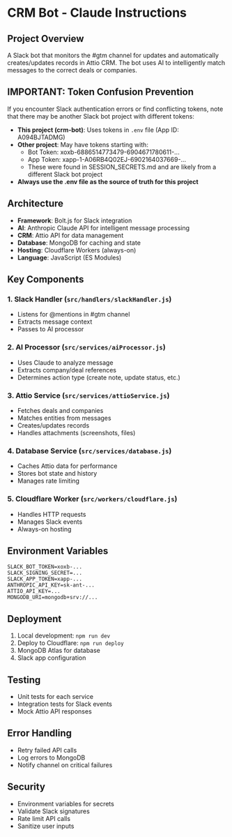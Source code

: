 # CRM Bot - Claude Instructions

## Project Overview
A Slack bot that monitors the #gtm channel for updates and automatically creates/updates records in Attio CRM. The bot uses AI to intelligently match messages to the correct deals or companies.

## IMPORTANT: Token Confusion Prevention
If you encounter Slack authentication errors or find conflicting tokens, note that there may be another Slack bot project with different tokens:
- **This project (crm-bot)**: Uses tokens in `.env` file (App ID: A094BJTADMG)
- **Other project**: May have tokens starting with:
  - Bot Token: xoxb-6886514773479-6904671780611-...
  - App Token: xapp-1-A06RB4Q02EJ-6902164037669-...
  - These were found in SESSION_SECRETS.md and are likely from a different Slack bot project
- **Always use the .env file as the source of truth for this project**

## Architecture
- **Framework**: Bolt.js for Slack integration
- **AI**: Anthropic Claude API for intelligent message processing
- **CRM**: Attio API for data management
- **Database**: MongoDB for caching and state
- **Hosting**: Cloudflare Workers (always-on)
- **Language**: JavaScript (ES Modules)

## Key Components

### 1. Slack Handler (`src/handlers/slackHandler.js`)
- Listens for @mentions in #gtm channel
- Extracts message context
- Passes to AI processor

### 2. AI Processor (`src/services/aiProcessor.js`)
- Uses Claude to analyze message
- Extracts company/deal references
- Determines action type (create note, update status, etc.)

### 3. Attio Service (`src/services/attioService.js`)
- Fetches deals and companies
- Matches entities from messages
- Creates/updates records
- Handles attachments (screenshots, files)

### 4. Database Service (`src/services/database.js`)
- Caches Attio data for performance
- Stores bot state and history
- Manages rate limiting

### 5. Cloudflare Worker (`src/workers/cloudflare.js`)
- Handles HTTP requests
- Manages Slack events
- Always-on hosting

## Environment Variables
```
SLACK_BOT_TOKEN=xoxb-...
SLACK_SIGNING_SECRET=...
SLACK_APP_TOKEN=xapp-...
ANTHROPIC_API_KEY=sk-ant-...
ATTIO_API_KEY=...
MONGODB_URI=mongodb+srv://...
```

## Deployment
1. Local development: `npm run dev`
2. Deploy to Cloudflare: `npm run deploy`
3. MongoDB Atlas for database
4. Slack app configuration

## Testing
- Unit tests for each service
- Integration tests for Slack events
- Mock Attio API responses

## Error Handling
- Retry failed API calls
- Log errors to MongoDB
- Notify channel on critical failures

## Security
- Environment variables for secrets
- Validate Slack signatures
- Rate limit API calls
- Sanitize user inputs